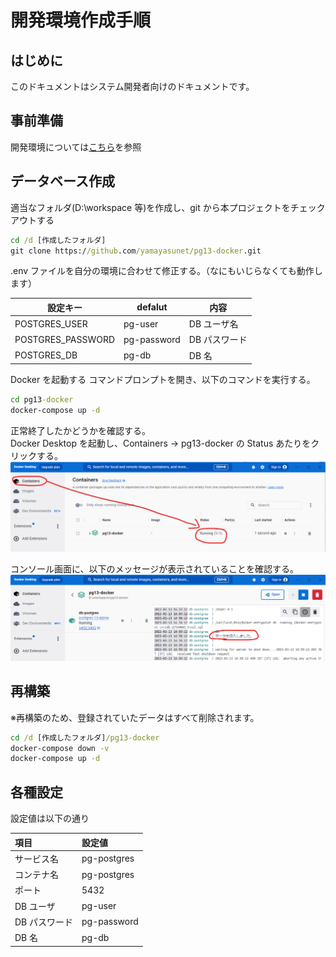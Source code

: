 # 開発環境作成手順

## はじめに

このドキュメントはシステム開発者向けのドキュメントです。

## 事前準備

開発環境については[こちら](/environment/README.md)を参照

## データベース作成

適当なフォルダ(D:\workspace 等)を作成し、git から本プロジェクトをチェックアウトする

```cmd
cd /d [作成したフォルダ]
git clone https://github.com/yamayasunet/pg13-docker.git
```

.env ファイルを自分の環境に合わせて修正する。（なにもいじらなくても動作します）

| 設定キー          | defalut     | 内容          |
| ----------------- | ----------- | ------------- |
| POSTGRES_USER     | pg-user     | DB ユーザ名   |
| POSTGRES_PASSWORD | pg-password | DB パスワード |
| POSTGRES_DB       | pg-db       | DB 名         |

Docker を起動する
コマンドプロンプトを開き、以下のコマンドを実行する。

```cmd
cd pg13-docker
docker-compose up -d
```

正常終了したかどうかを確認する。  
Docker Desktop を起動し、Containers → pg13-docker の Status あたりをクリックする。  
![](images/docker-check-001.png)

コンソール画面に、以下のメッセージが表示されていることを確認する。  
![](images/docker-check-002.png)

## 再構築

※再構築のため、登録されていたデータはすべて削除されます。

```cmd
cd /d [作成したフォルダ]/pg13-docker
docker-compose down -v
docker-compose up -d
```

## 各種設定

設定値は以下の通り

| 項目          | 設定値      |
| :------------ | :---------- |
| サービス名    | pg-postgres |
| コンテナ名    | pg-postgres |
| ポート        | 5432        |
| DB ユーザ     | pg-user     |
| DB パスワード | pg-password |
| DB 名         | pg-db       |
